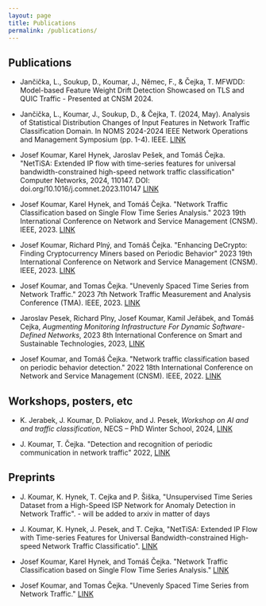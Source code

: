 ```yaml
---
layout: page
title: Publications
permalink: /publications/
---
```


## Publications

- Jančička, L., Soukup, D., Koumar, J., Němec, F., & Čejka, T. MFWDD: Model-based Feature Weight Drift Detection Showcased on TLS and QUIC Traffic - Presented at CNSM 2024.

- Jančička, L., Koumar, J., Soukup, D., & Čejka, T. (2024, May). Analysis of Statistical Distribution Changes of Input Features in Network Traffic Classification Domain. In NOMS 2024-2024 IEEE Network Operations and Management Symposium (pp. 1-4). IEEE. [LINK](https://ieeexplore.ieee.org/abstract/document/10575630?casa_token=d1ejccI4BjMAAAAA:qdcErwrNzaaq9o2lhoYFwsTVG6X8UxcPg2-H60dAUSXDN2EM95lbcev-o2A1Tt0zs9apOMelC2o)

- Josef Koumar, Karel Hynek, Jaroslav Pešek, and Tomáš Čejka. "NetTiSA: Extended IP flow with time-series features for universal bandwidth-constrained high-speed network traffic classification" Computer Networks, 2024, 110147. DOI: doi.org/10.1016/j.comnet.2023.110147 [LINK](https://www.sciencedirect.com/science/article/pii/S1389128623005923?via%3Dihub)

- Josef Koumar, Karel Hynek, and Tomáš Čejka. "Network Traffic Classification based on Single Flow Time Series Analysis." 2023 19th International Conference on Network and Service Management (CNSM). IEEE, 2023. [LINK](https://ieeexplore.ieee.org/document/10327876)

- Josef Koumar, Richard Plný, and Tomáš Čejka. "Enhancing DeCrypto: Finding Cryptocurrency Miners based on Periodic Behavior" 2023 19th International Conference on Network and Service Management (CNSM). IEEE, 2023. [LINK](https://ieeexplore.ieee.org/document/10327904/)

- Josef Koumar, and Tomas Čejka. "Unevenly Spaced Time Series from Network Traffic." 2023 7th Network Traffic Measurement and Analysis Conference (TMA). IEEE, 2023. [LINK](https://ieeexplore.ieee.org/abstract/document/10198988/?casa_token=1mDX5lLg-wUAAAAA:jXRcvBAj-v8vIz3QBro5SfF5GIeXQor8DQouhHg7mvXOCdqsQY2SNt6yJUsCg-fhhB3c9wGi)

- Jaroslav Pesek, Richard Plny, Josef Koumar, Kamil Jeřábek, and Tomáš Cejka, *Augmenting Monitoring Infrastructure For Dynamic Software-Defined Networks*, 2023 8th International Conference on Smart and Sustainable Technologies, 2023, [LINK](https://ieeexplore.ieee.org/abstract/document/10193216)

- Josef Koumar, and Tomáš Čejka. "Network traffic classification based on periodic behavior detection." 2022 18th International Conference on Network and Service Management (CNSM). IEEE, 2022. [LINK](https://ieeexplore.ieee.org/abstract/document/9964556?casa_token=bS2bXYP2LnUAAAAA:qBI9-SzT-RuzX0po_VoqzebCjMD2ydDLMoG581Mws6WWk0yqWvC5Sjr8vpji4rU7YSrDG2Em)

## Workshops, posters, etc

- K. Jerabek, J. Koumar, D. Poliakov, and J. Pesek, *Workshop on AI and and traffic classification*, NECS – PhD Winter School, 2024, [LINK](https://necs-winterschool.disi.unitn.it/)

- J. Koumar, T. Čejka. "Detection and recognition of periodic communication in network traffic" 2022, [LINK](https://www.linkedin.com/in/josef-koumar/details/education/782487460/multiple-media-viewer/?profileId=ACoAADpBm3EB8pWoZzFHfYgg53NrNnwh1DkQSLo&treasuryMediaId=1635495494901)

## Preprints

- J. Koumar, K. Hynek, T. Cejka and P. Šiška, "Unsupervised Time Series Dataset from a High-Speed ISP Network for Anomaly Detection in Network Traffic". - will be added to arxiv in matter of days

- J. Koumar, K. Hynek, J. Pesek, and T. Cejka, "NetTiSA: Extended IP Flow with Time-series Features for Universal Bandwidth-constrained High-speed Network Traffic Classificatio". [LINK](https://www.researchgate.net/publication/374556767_NetTiSA_Extended_IP_Flow_with_Time-series_Features_for_Universal_Bandwidth-constrained_High-speed_Network_Traffic_Classification)

- Josef Koumar, Karel Hynek, and Tomáš Čejka. "Network Traffic Classification based on Single Flow Time Series Analysis." [LINK](https://www.researchgate.net/publication/372625466_Network_Traffic_Classification_based_on_Single_Flow_Time_Series_Analysis)

- Josef Koumar, and Tomas Čejka. "Unevenly Spaced Time Series from Network Traffic." [LINK](https://www.researchgate.net/publication/371530461_Unevenly_Spaced_Time_Series_from_Network_Traffic)
